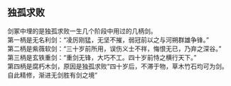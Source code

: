 ## 独孤求败

剑冢中埋的是独孤求败一生几个阶段中用过的几柄剑。  
第一柄是无名利剑：“凌厉刚猛，无坚不摧，弱冠前以之与河朔群雄争锋。”  
第二柄是紫薇软剑：“三十岁前所用，误伤义士不祥，悔恨无已，乃弃之深谷。”  
第三柄是玄铁重剑：“重剑无锋，大巧不工。四十岁前恃之横行天下。”  
第四柄是腐朽木剑，原因是独孤求败“四十岁后，不滞于物，草木竹石均可为剑。自此精修，渐进无剑胜有剑之境”  
